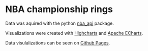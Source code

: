 # NBA championship rings

Data was aquired with the python [nba_api](https://github.com/swar/nba_api) package.

Visualizations were created with [Highcharts](https://www.highcharts.com/) and [Apache ECharts](https://echarts.apache.org/en/index.html).

Data visulalizations can be seen on [Github Pages](https://revpeter.github.io/nba_championship_rings/).
